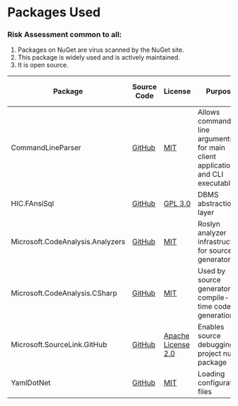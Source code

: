 

# Packages Used

### Risk Assessment common to all:
1. Packages on NuGet are virus scanned by the NuGet site.
2. This package is widely used and is actively maintained.
3. It is open source.

| Package | Source Code | License | Purpose | Additional Risk Assessment |
| ------- | ------------| ------- | ------- | -------------------------- |
| CommandLineParser | [GitHub](https://github.com/commandlineparser/commandline) | [MIT](https://opensource.org/licenses/MIT) | Allows command line arguments for main client application and CLI executables |
| HIC.FAnsiSql | [GitHub](https://github.com/HicServices/FAnsiSql) | [GPL 3.0](https://www.gnu.org/licenses/gpl-3.0.html) | DBMS abstraction layer |
| Microsoft.CodeAnalysis.Analyzers | [GitHub](https://github.com/dotnet/roslyn-analyzers) | [MIT](https://opensource.org/licenses/MIT) | Roslyn analyzer infrastructure for source generators |
| Microsoft.CodeAnalysis.CSharp | [GitHub](https://github.com/dotnet/roslyn) | [MIT](https://opensource.org/licenses/MIT) | Used by source generator for compile-time code generation |
| Microsoft.SourceLink.GitHub | [GitHub](https://github.com/dotnet/sourcelink) | [Apache License 2.0](https://github.com/dotnet/sourcelink/blob/master/License.txt) | Enables source debugging of project nuget package |
| YamlDotNet | [GitHub](https://github.com/aaubry/YamlDotNet) | [MIT](https://opensource.org/licenses/MIT) | Loading configuration files |

